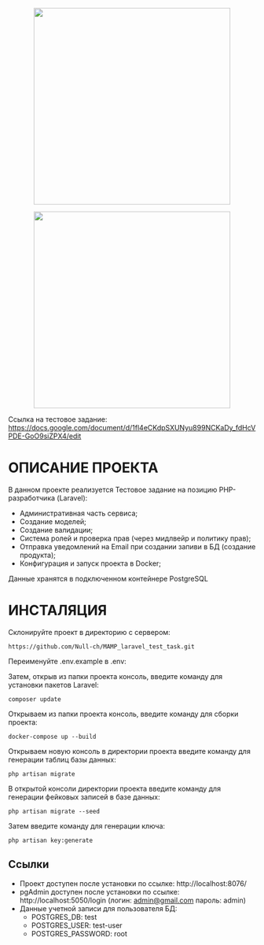<p align="center"><a href="https://laravel.com" target="_blank"><img src="https://raw.githubusercontent.com/laravel/art/master/logo-lockup/5%20SVG/2%20CMYK/1%20Full%20Color/laravel-logolockup-cmyk-red.svg" width="400"></a></p>
<p align="center"><img src="https://github.com/Null-ch/PIN_ERP_TEST/assets/65172872/692a4cbe-445b-475a-94f7-47446119bc44" width="400"></p>

Ссылка на тестовое задание: https://docs.google.com/document/d/1fl4eCKdpSXUNyu899NCKaDy_fdHcVPDE-GoO9siZPX4/edit

# ОПИСАНИЕ ПРОЕКТА

В данном проекте реализуется Тестовое задание на позицию PHP-разработчика (Laravel):
- Административная часть сервиса;
- Создание моделей;
- Создание валидации;
- Система ролей и проверка прав (через мидлвейр и политику прав);
- Отправка уведомлений на Email при создании запиви в БД (создание продукта);
- Конфигурация и запуск проекта в Docker;

Данные хранятся в подключенном контейнере PostgreSQL

# ИНСТАЛЯЦИЯ

Склонируйте проект в директорию с сервером:

`https://github.com/Null-ch/MAMP_laravel_test_task.git`

Переименуйте .env.example в .env:

Затем, открыв из папки проекта консоль, введите команду для установки пакетов Laravel:

`composer update`

Открываем из папки проекта консоль, введите команду для сборки проекта:

`docker-compose up --build`

Открываем новую консоль в директории проекта введите команду для генерации таблиц базы данных:

`php artisan migrate`

В открытой консоли директории проекта введите команду для генерации фейковых записей в базе данных:

`php artisan migrate --seed`

Затем введите команду для генерации ключа:

`php artisan key:generate`
## Ссылки
- Проект доступен после установки по ссылке: http://localhost:8076/
- pgAdmin доступен после установки по ссылке: http://localhost:5050/login (логин: admin@gmail.com пароль: admin)
- Данные учетной записи для пользователя БД: 
   * POSTGRES_DB: test
   * POSTGRES_USER: test-user
   * POSTGRES_PASSWORD: root
